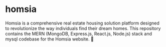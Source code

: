 # homsia
Homsia is a comprehensive real estate housing solution platform designed to revolutionize the way individuals find their dream homes. This repository contains the MERN (MongoDB, Express.js, React.js, Node.js) stack and mysql codebase for the Homsia website. 🏡
